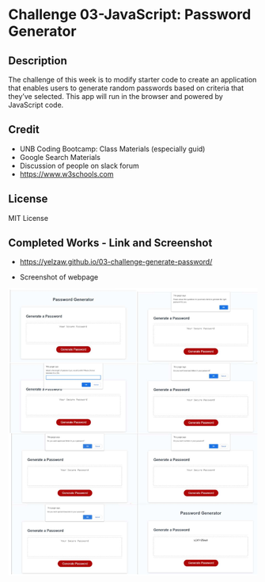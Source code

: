 # Challenge 03-JavaScript: Password Generator

## Description

The challenge of this week is to modify starter code to create an application that enables users to generate random passwords based on criteria that they’ve selected. This app will run in the browser and powered by JavaScript code. 

## Credit

- UNB Coding Bootcamp: Class Materials 
    (especially guid)
- Google Search Materials
- Discussion of people on slack forum
- https://www.w3schools.com

## License

MIT License

## Completed Works - Link and Screenshot

- https://yelzaw.github.io/03-challenge-generate-password/

- Screenshot of webpage

![alt text](/Assets/images/password.jpg)